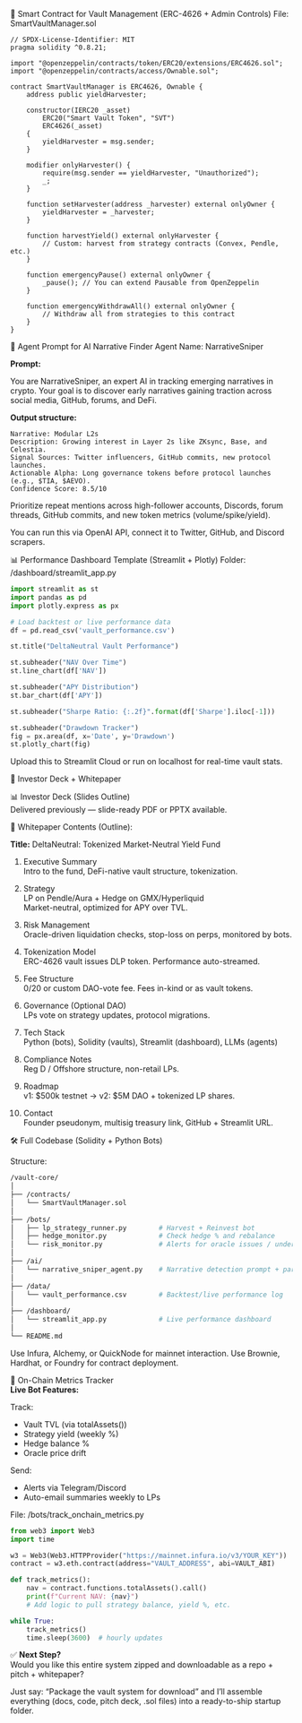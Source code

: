 🧾 Smart Contract for Vault Management (ERC-4626 + Admin Controls)
File: SmartVaultManager.sol

```solidity
// SPDX-License-Identifier: MIT
pragma solidity ^0.8.21;

import "@openzeppelin/contracts/token/ERC20/extensions/ERC4626.sol";
import "@openzeppelin/contracts/access/Ownable.sol";

contract SmartVaultManager is ERC4626, Ownable {
    address public yieldHarvester;

    constructor(IERC20 _asset)
        ERC20("Smart Vault Token", "SVT")
        ERC4626(_asset)
    {
        yieldHarvester = msg.sender;
    }

    modifier onlyHarvester() {
        require(msg.sender == yieldHarvester, "Unauthorized");
        _;
    }

    function setHarvester(address _harvester) external onlyOwner {
        yieldHarvester = _harvester;
    }

    function harvestYield() external onlyHarvester {
        // Custom: harvest from strategy contracts (Convex, Pendle, etc.)
    }

    function emergencyPause() external onlyOwner {
        _pause(); // You can extend Pausable from OpenZeppelin
    }

    function emergencyWithdrawAll() external onlyOwner {
        // Withdraw all from strategies to this contract
    }
}
```

🧠 Agent Prompt for AI Narrative Finder
Agent Name: NarrativeSniper

**Prompt:**

You are NarrativeSniper, an expert AI in tracking emerging narratives in crypto.
Your goal is to discover early narratives gaining traction across social media, GitHub, forums, and DeFi.

**Output structure:**
```vbnet
Narrative: Modular L2s
Description: Growing interest in Layer 2s like ZKsync, Base, and Celestia.
Signal Sources: Twitter influencers, GitHub commits, new protocol launches.
Actionable Alpha: Long governance tokens before protocol launches (e.g., $TIA, $AEVO).
Confidence Score: 8.5/10
```
Prioritize repeat mentions across high-follower accounts, Discords, forum threads, GitHub commits, and new token metrics (volume/spike/yield).

You can run this via OpenAI API, connect it to Twitter, GitHub, and Discord scrapers.

📊 Performance Dashboard Template (Streamlit + Plotly)
Folder: /dashboard/streamlit_app.py

```python
import streamlit as st
import pandas as pd
import plotly.express as px

# Load backtest or live performance data
df = pd.read_csv('vault_performance.csv')

st.title("DeltaNeutral Vault Performance")

st.subheader("NAV Over Time")
st.line_chart(df['NAV'])

st.subheader("APY Distribution")
st.bar_chart(df['APY'])

st.subheader("Sharpe Ratio: {:.2f}".format(df['Sharpe'].iloc[-1]))

st.subheader("Drawdown Tracker")
fig = px.area(df, x='Date', y='Drawdown')
st.plotly_chart(fig)
```

Upload this to Streamlit Cloud or run on localhost for real-time vault stats.

📜 Investor Deck + Whitepaper

📊 Investor Deck (Slides Outline)  
Delivered previously — slide-ready PDF or PPTX available.

📄 Whitepaper Contents (Outline):

**Title:** DeltaNeutral: Tokenized Market-Neutral Yield Fund

1. Executive Summary  
Intro to the fund, DeFi-native vault structure, tokenization.

2. Strategy  
LP on Pendle/Aura + Hedge on GMX/Hyperliquid  
Market-neutral, optimized for APY over TVL.

3. Risk Management  
Oracle-driven liquidation checks, stop-loss on perps, monitored by bots.

4. Tokenization Model  
ERC-4626 vault issues DLP token. Performance auto-streamed.

5. Fee Structure  
0/20 or custom DAO-vote fee. Fees in-kind or as vault tokens.

6. Governance (Optional DAO)  
LPs vote on strategy updates, protocol migrations.

7. Tech Stack  
Python (bots), Solidity (vaults), Streamlit (dashboard), LLMs (agents)

8. Compliance Notes  
Reg D / Offshore structure, non-retail LPs.

9. Roadmap  
v1: $500k testnet → v2: $5M DAO + tokenized LP shares.

10. Contact  
Founder pseudonym, multisig treasury link, GitHub + Streamlit URL.

🛠️ Full Codebase (Solidity + Python Bots)

Structure:
```bash
/vault-core/
│
├── /contracts/
│   └── SmartVaultManager.sol
│
├── /bots/
│   ├── lp_strategy_runner.py        # Harvest + Reinvest bot
│   ├── hedge_monitor.py             # Check hedge % and rebalance
│   └── risk_monitor.py              # Alerts for oracle issues / undercollateralization
│
├── /ai/
│   └── narrative_sniper_agent.py    # Narrative detection prompt + parser
│
├── /data/
│   └── vault_performance.csv        # Backtest/live performance log
│
├── /dashboard/
│   └── streamlit_app.py             # Live performance dashboard
│
└── README.md
```

Use Infura, Alchemy, or QuickNode for mainnet interaction. Use Brownie, Hardhat, or Foundry for contract deployment.

📡 On-Chain Metrics Tracker  
**Live Bot Features:**

Track:
- Vault TVL (via totalAssets())
- Strategy yield (weekly %)
- Hedge balance %
- Oracle price drift

Send:
- Alerts via Telegram/Discord
- Auto-email summaries weekly to LPs

File: /bots/track_onchain_metrics.py

```python
from web3 import Web3
import time

w3 = Web3(Web3.HTTPProvider("https://mainnet.infura.io/v3/YOUR_KEY"))
contract = w3.eth.contract(address="VAULT_ADDRESS", abi=VAULT_ABI)

def track_metrics():
    nav = contract.functions.totalAssets().call()
    print(f"Current NAV: {nav}")
    # Add logic to pull strategy balance, yield %, etc.

while True:
    track_metrics()
    time.sleep(3600)  # hourly updates
```

✅ **Next Step?**  
Would you like this entire system zipped and downloadable as a repo + pitch + whitepaper?

Just say: “Package the vault system for download” and I’ll assemble everything (docs, code, pitch deck, .sol files) into a ready-to-ship startup folder.
